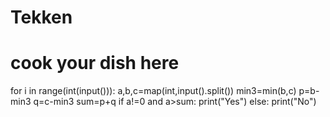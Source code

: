 # Tekken
# cook your dish here
for i in range(int(input())):
    a,b,c=map(int,input().split())
    min3=min(b,c)
    p=b-min3
    q=c-min3
    sum=p+q
    if a!=0 and a>sum:
        print("Yes")
    else:
        print("No")
    
    
